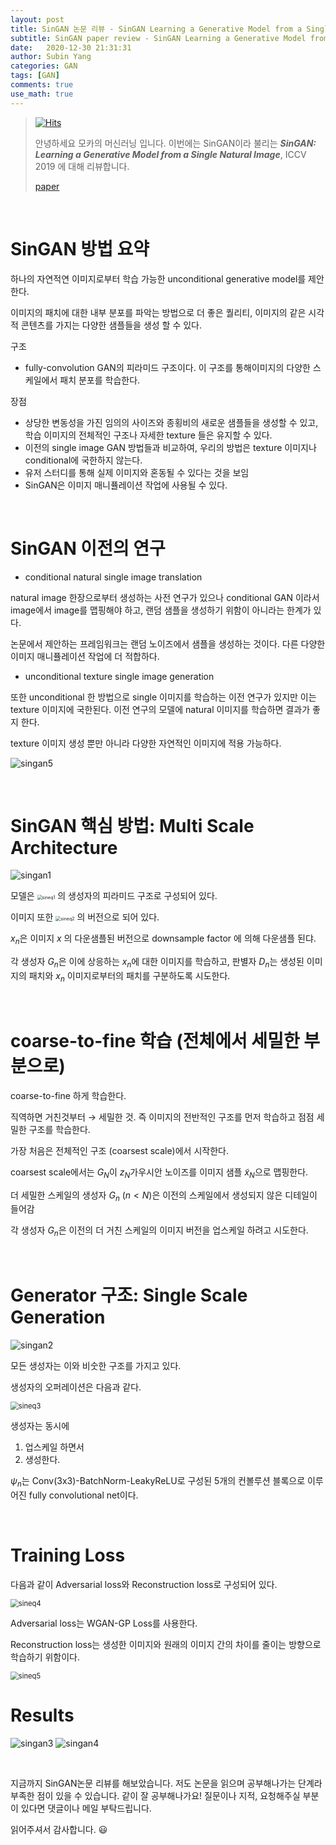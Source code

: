 ```yaml
---
layout: post
title: SinGAN 논문 리뷰 - SinGAN Learning a Generative Model from a Single Natural Image
subtitle: SinGAN paper review - SinGAN Learning a Generative Model from a Single Natural Image
date:   2020-12-30 21:31:31
author: Subin Yang
categories: GAN
tags: [GAN]
comments: true
use_math: true
---
```






> [![Hits](https://hits.seeyoufarm.com/api/count/incr/badge.svg?url=https%3A%2F%2Fysbsb.github.io%2Fgan%2F2020%2F12%2F30%2FSinGAN.html&count_bg=%2379C83D&title_bg=%23555555&icon=&icon_color=%23E7E7E7&title=hits&edge_flat=false)](https://hits.seeyoufarm.com)
>
> 안녕하세요 모카의 머신러닝 입니다. 이번에는 SinGAN이라 불리는 <em><strong>SinGAN: Learning a Generative Model from a Single Natural Image</strong></em>, ICCV 2019 에 대해 리뷰합니다.
>
> [paper](https://arxiv.org/abs/1905.01164)



<br>

# SinGAN 방법 요약

하나의 자연적연 이미지로부터 학습 가능한 unconditional generative model를 제안한다.

이미지의 패치에 대한 내부 분포를 파악는 방법으로 더 좋은 퀄리티, 이미지의 같은 시각적 콘텐츠를 가지는 다양한 샘플들을 생성 할 수 있다.

구조

- fully-convolution GAN의 피라미드 구조이다. 이 구조를 통해이미지의 다양한 스케일에서 패치 분포를 학습한다.

장점

- 상당한 변동성을 가진 임의의 사이즈와 종횡비의 새로운 샘플들을 생성할 수 있고, 학습 이미지의 전체적인 구조나 자세한 texture 들은 유지할 수 있다.
- 이전의 single image GAN 방법들과 비교하여, 우리의 방법은 texture 이미지나 conditional에 국한하지 않는다.
- 유저 스터디를 통해 실제 이미지와 혼동될 수 있다는 것을 보임
- SinGAN은 이미지 매니퓰레이션 작업에 사용될 수 있다.



<br>

# SinGAN 이전의 연구

- conditional natural single image translation

natural image 한장으로부터 생성하는 사전 연구가 있으나 conditional GAN 이라서 image에서 image를 맵핑해야 하고, 랜덤 샘플을 생성하기 위함이 아니라는 한계가 있다.



논문에서 제안하는 프레임워크는 랜덤 노이즈에서 샘플을 생성하는 것이다. 다른 다양한 이미지 매니퓰레이션 작업에 더 적합하다. 

- unconditional texture single image generation

또한 unconditional 한 방법으로 single 이미지를 학습하는 이전 연구가 있지만 이는 texture 이미지에 국한된다. 이전 연구의 모델에 natural 이미지를 학습하면 결과가 좋지 한다.

texture 이미지 생성 뿐만 아니라 다양한 자연적인 이미지에 적용 가능하다.

![singan5](https://user-images.githubusercontent.com/37301677/103351761-8b4e5700-4ae7-11eb-8b09-c92e703ed338.PNG)

<br>

# SinGAN 핵심 방법: Multi Scale Architecture

![singan1](https://user-images.githubusercontent.com/37301677/103351751-87bad000-4ae7-11eb-9475-45d635d9a05a.PNG)

모델은 <img src="https://user-images.githubusercontent.com/37301677/103352524-c2be0300-4ae9-11eb-9d69-54167f2634fe.PNG" alt="sineq1" style="zoom:50%;" /> 의 생성자의 피라미드 구조로 구성되어 있다.

이미지 또한 <img src="https://user-images.githubusercontent.com/37301677/103352525-c3ef3000-4ae9-11eb-9ff7-a332c70128cf.PNG" alt="sineq2" style="zoom:50%;" /> 의 버전으로 되어 있다.

$x_{n}$은 이미지 $x$ 의 다운샘플된 버전으로 downsample factor 에 의해 다운샘플 된댜.

각 생성자  $G_{n}$은 이에 상응하는  $x_{n}$에 대한 이미지를 학습하고, 판별자  $D_{n}$는 생성된 이미지의 패치와  $x_{n}$ 이미지로부터의 패치를 구분하도록 시도한다.



<br>

# coarse-to-fine 학습 (전체에서 세밀한 부분으로)

coarse-to-fine 하게 학습한다.

직역하면 거친것부터 → 세밀한 것. 즉 이미지의 전반적인 구조를 먼저 학습하고 점점 세밀한 구조를 학습한다.

가장 처음은 전체적인 구조 (coarsest scale)에서 시작한다.

coarsest scale에서는  $G_{N}$이  $z_{N}$가우시안 노이즈를 이미지 샘플 $\tilde{x}_{N}$으로 맵핑한다.

더 세밀한 스케일의 생성자 $G_{n}$  $(n < N)$은 이전의 스케일에서 생성되지 않은 디테일이 들어감

각 생성자 $G_{n}$은 이전의 더 거친 스케일의 이미지 버전을 업스케일 하려고 시도한다.



<br>

# Generator 구조: Single Scale Generation

![singan2](https://user-images.githubusercontent.com/37301677/103351756-88ebfd00-4ae7-11eb-95c4-0f7aa5bc7e5e.PNG)

모든 생성자는 이와 비숫한 구조를 가지고 있다.

생성자의 오퍼레이션은 다음과 같다.

<img src="https://user-images.githubusercontent.com/37301677/103352526-c3ef3000-4ae9-11eb-84a3-03685d9fdfa3.PNG" alt="sineq3" style="zoom:80%;" />

생성자는 동시에

1. 업스케일 하면서
2. 생성한다.

$\psi_{n}$는 Conv(3x3)-BatchNorm-LeakyReLU로 구성된 5개의 컨볼루션 블록으로 이루어진 fully convolutional net이다.

<br>

# Training Loss

다음과 같이 Adversarial loss와 Reconstruction loss로 구성되어 있다.

<img src="https://user-images.githubusercontent.com/37301677/103352528-c487c680-4ae9-11eb-97b0-120abac17ba6.PNG" alt="sineq4" style="zoom:80%;" />

Adversarial loss는 WGAN-GP Loss를 사용한다.

Reconstruction loss는 생성한 이미지와 원래의 이미지 간의 차이를 줄이는 방향으로 학습하기 위함이다.

<img src="https://user-images.githubusercontent.com/37301677/103352530-c5205d00-4ae9-11eb-9b50-543d20492660.PNG" alt="sineq5" style="zoom:80%;" />

<br>

# Results

![singan3](https://user-images.githubusercontent.com/37301677/103351757-89849380-4ae7-11eb-912e-ab3686bd70b9.PNG)
![singan4](https://user-images.githubusercontent.com/37301677/103351759-8ab5c080-4ae7-11eb-8963-660c6cb8c1d0.PNG)

<br>

지금까지 SinGAN논문 리뷰를 해보았습니다. 저도 논문을 읽으며 공부해나가는 단계라 부족한 점이 있을 수 있습니다. 같이 잘 공부해나가요! 질문이나 지적, 요청해주실 부분이 있다면 댓글이나 메일 부탁드립니다.

읽어주셔서 감사합니다. 😃

